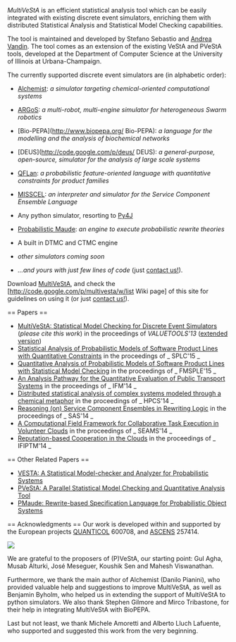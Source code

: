 _*MultiVeStA*_ is an efficient statistical analysis tool which can be easily integrated with existing discrete event simulators, enriching them with distributed Statistical Analysis and Statistical Model Checking capabilities.

The tool is maintained and developed by Stefano Sebastio and [Andrea Vandin](http://www.ecs.soton.ac.uk/people/av1v13). The tool comes as an extension of the existing VeStA and PVeStA tools, developed at the Department of Computer Science at the University of Illinois at Urbana-Champaign.

The currently supported discrete event simulators are (in alphabetic order):
   * [Alchemist](http://apice.unibo.it/xwiki/bin/view/Alchemist/): _a simulator targeting chemical-oriented computational systems_
   * [ARGoS](http://iridia.ulb.ac.be/argos/): _a multi-robot, multi-engine simulator for heterogeneous Swarm robotics_ 
   * [Bio-PEPA](http://www.biopepa.org/ Bio-PEPA): _a language for the modelling and the analysis of biochemical networks_
   * [DEUS](http://code.google.com/p/deus/ DEUS): _a general-purpose, open-source, simulator for the analysis of large scale systems_
   * [QFLan](https://code.google.com/p/multivesta/wiki/QFLan): _a probabilistic feature-oriented language with quantitative constraints for product families_
   * [MISSCEL](http://sysma.lab.imtlucca.it/misscel/): _an interpreter and simulator for the Service Component Ensemble Language_
   * Any python simulator, resorting to [Py4J](http://py4j.sourceforge.net/)
   * [Probabilistic Maude](http://www.sciencedirect.com/science/article/pii/S1571066106002672): _an engine to execute probabilistic rewrite theories_
   * A built in DTMC and CTMC engine




   * _other simulators coming soon_
   * _*...and yours with just few lines of code*_ (just [contact us!](mailto:a.vandin@soton.ac.uk;stefano.sebastio@imtlucca.it)).


Download [MultiVeStA](https://docs.google.com/file/d/0B1wH4SBkfGwYUklocFMtSWlIMkU/edit?usp=sharing), and check the [http://code.google.com/p/multivesta/w/list Wiki page] of this site for guidelines on using it (or just [contact us!](mailto:andrea.vandin@imtlucca.it;stefano.sebastio@imtlucca.it)).

== Papers ==
   * [MultiVeStA: Statistical Model Checking for Discrete Event Simulators](http://dl.acm.org/citation.cfm?id=2631884) (*please cite this work*) in the proceedings of _VALUETOOLS'13_ ([extended version](http://eprints.imtlucca.it/1798/))
   * [Statistical Analysis of Probabilistic Models of Software Product Lines with Quantitative Constraints](https://www.dropbox.com/s/qty17idt76lbaie/SPLC15.pdf?dl=0) in the proceedings of _  SPLC'15 _
   * [Quantitative Analysis of Probabilistic Models of Software Product Lines with Statistical Model Checking](http://arxiv.org/ct?url=http%3A%2F%2Fdx.doi.org%2F10%252E4204%2FEPTCS%252E182%252E5&v=3359e1fe) in the proceedings of _  FMSPLE'15 _
   * [An Analysis Pathway for the Quantitative Evaluation of Public Transport Systems](http://link.springer.com/chapter/10.1007%2F978-3-319-10181-1_5)  in the proceedings of _  IFM'14 _
   * [Distributed statistical analysis of complex systems modeled through a chemical metaphor](http://eprints.imtlucca.it/1697/)  in the proceedings of _  HPCS'14 _
   * [Reasoning (on) Service Component Ensembles in Rewriting Logic](http://link.springer.com/chapter/10.1007%2F978-3-642-54624-2_10) in the proceedings of _  SAS'14 _
   * [A Computational Field Framework for Collaborative Task Execution in Volunteer Clouds](http://dx.doi.org/10.1145/2593929.2593943) in the proceedings of _ SEAMS'14 _
   * [Reputation-based Cooperation in the Clouds](http://dx.doi.org/10.1007/978-3-662-43813-8_15) in the proceedings of _ IFIPTM'14 _


   

== Other Related Papers ==   
   * [VESTA: A Statistical Model-checker and Analyzer for Probabilistic Systems](http://www.computer.org/csdl/proceedings/qest/2005/2427/00/24270251-abs.html)
   * [PVeStA: A Parallel Statistical Model Checking and Quantitative Analysis Tool](http://link.springer.com/chapter/10.1007%2F978-3-642-22944-2_28)
   * [PMaude: Rewrite-based Specification Language for Probabilistic Object Systems](http://www.sciencedirect.com/science/article/pii/S1571066106002672)


== Acknowledgments ==
Our work is developed within and supported by the European projects [QUANTICOL](http://www.quanticol.eu/) 600708, and [ASCENS](http://www.ascens-ist.eu/) 257414.


[![](http://sysma.imtlucca.it/wp-content/uploads/2013/09/ascens_logo_new-300x50.png)](http://www.ascens-ist.eu/)

We are grateful to the proposers of (P)VeStA, our starting point: Gul Agha, Musab Alturki, José Meseguer, Koushik Sen and Mahesh Viswanathan. 

Furthermore, we thank the main author of Alchemist (Danilo Pianini), who provided valuable help and suggestions to improve MultiVeStA, as well as Benjamin Byholm, who helped us in extending the support of MultiVeStA to python simulators. We also thank Stephen Gilmore and Mirco Tribastone, for their help in integrating MultiVeStA with BioPEPA. 

Last but not least, we thank Michele Amoretti and Alberto Lluch Lafuente, who supported and suggested this work from the very beginning.
